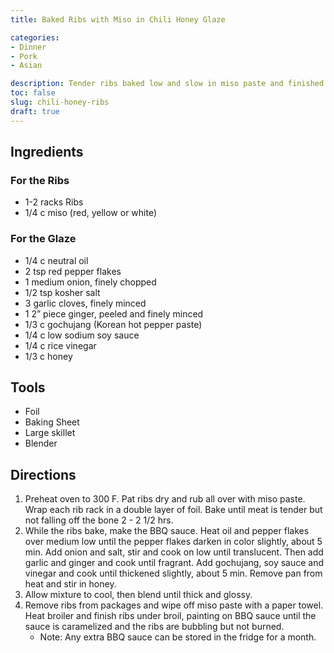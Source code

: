 ```yaml
---
title: Baked Ribs with Miso in Chili Honey Glaze

categories:
- Dinner
- Pork
- Asian

description: Tender ribs baked low and slow in miso paste and finished in a home made spicy sauce.
toc: false
slug: chili-honey-ribs
draft: true
---
```



## Ingredients

### For the Ribs
- 1-2 racks Ribs
- 1/4 c miso (red, yellow or white)

### For the Glaze
- 1/4 c neutral oil 
- 2 tsp red pepper flakes
- 1 medium onion, finely chopped
- 1/2 tsp kosher salt
- 3 garlic cloves, finely minced
- 1 2” piece ginger, peeled and finely minced
- 1/3 c gochujang (Korean hot pepper paste)
- 1/4 c low sodium soy sauce
- 1/4 c rice vinegar
- 1/3 c honey


## Tools
- Foil
- Baking Sheet
- Large skillet
- Blender



## Directions

1.	Preheat oven to 300 F. Pat ribs dry and rub all over with miso paste. Wrap each rib rack in a double layer of foil. Bake until meat is tender but not falling off the bone 2 - 2 1/2 hrs.
2.	While the ribs bake, make the BBQ sauce. Heat oil and pepper flakes over medium low until the pepper flakes darken in color slightly, about 5 min. Add onion and salt, stir and cook on low until translucent. Then add garlic and ginger and cook until fragrant. Add gochujang, soy sauce and vinegar and cook until thickened slightly, about 5 min. Remove pan from heat and stir in honey.
3.	Allow mixture to cool, then blend until thick and glossy.
4.	Remove ribs from packages and wipe off miso paste with a paper towel. Heat broiler and finish ribs under broil, painting on BBQ sauce until the sauce is caramelized and the ribs are bubbling but not burned.
	* Note: Any extra BBQ sauce can be stored in the fridge for a month.








